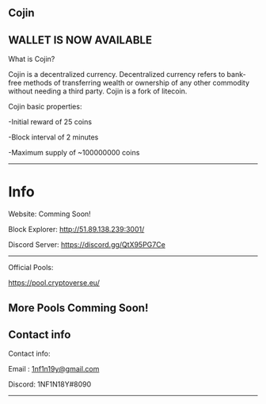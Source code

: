 Cojin
---------------------------------------------------------------------------------------------------------------------------------------------------------------------------------
WALLET IS NOW AVAILABLE
-----------------
What is Cojin?

Cojin is a decentralized currency. Decentralized currency refers to bank-free methods of transferring wealth or ownership of any other commodity without needing a third party. Cojin is a fork of litecoin.

Cojin basic properties:

-Initial reward of 25 coins

-Block interval of 2 minutes

-Maximum supply of ~100000000 coins

-----------------------------------------------------------------------------------------------------------------------------------------------------------------------------------
Info
====
Website: Comming Soon!

Block Explorer: http://51.89.138.239:3001/

Discord Server: https://discord.gg/QtX95PG7Ce

---------------
Official Pools:

https://pool.cryptoverse.eu/

More Pools Comming Soon!
------------------------------------------------------------------------
Contact info
-------
Contact info:

Email : 1nf1n19y@gmail.com

Discord: 1NF1N18Y#8090

---------------




